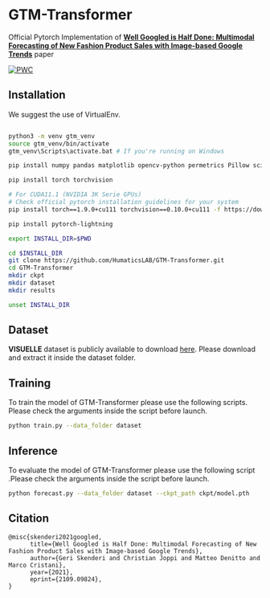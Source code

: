 # GTM-Transformer
Official Pytorch Implementation of [**Well Googled is Half Done: Multimodal Forecasting of New Fashion Product Sales with Image-based Google Trends**](https://arxiv.org/abs/2109.09824) paper

[![PWC](https://img.shields.io/endpoint.svg?url=https://paperswithcode.com/badge/well-googled-is-half-done-multimodal/new-product-sales-forecasting-on-visuelle)](https://paperswithcode.com/sota/new-product-sales-forecasting-on-visuelle?p=well-googled-is-half-done-multimodal)

## Installation

We suggest the use of VirtualEnv.

```bash

python3 -m venv gtm_venv
source gtm_venv/bin/activate
gtm_venv\Scripts\activate.bat # If you're running on Windows

pip install numpy pandas matplotlib opencv-python permetrics Pillow scikit-image scikit-learn scipy tqdm transformers fairseq wandb

pip install torch torchvision

# For CUDA11.1 (NVIDIA 3K Serie GPUs)
# Check official pytorch installation guidelines for your system
pip install torch==1.9.0+cu111 torchvision==0.10.0+cu111 -f https://download.pytorch.org/whl/torch_stable.html

pip install pytorch-lightning

export INSTALL_DIR=$PWD

cd $INSTALL_DIR
git clone https://github.com/HumaticsLAB/GTM-Transformer.git
cd GTM-Transformer
mkdir ckpt
mkdir dataset
mkdir results

unset INSTALL_DIR
```

## Dataset

**VISUELLE** dataset is publicly available to download [here](https://forms.gle/cVGQAmxhHf7eRJ937). Please download and extract it inside the dataset folder.

## Training
To train the model of GTM-Transformer please use the following scripts. Please check the arguments inside the script before launch.

```bash
python train.py --data_folder dataset
```


## Inference
To evaluate the model of GTM-Transformer please use the following script .Please check the arguments inside the script before launch.

```bash
python forecast.py --data_folder dataset --ckpt_path ckpt/model.pth
```

## Citation
```
@misc{skenderi2021googled,
      title={Well Googled is Half Done: Multimodal Forecasting of New Fashion Product Sales with Image-based Google Trends}, 
      author={Geri Skenderi and Christian Joppi and Matteo Denitto and Marco Cristani},
      year={2021},
      eprint={2109.09824},
}
```
